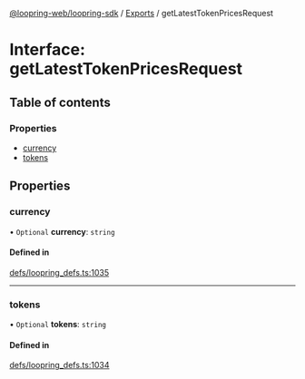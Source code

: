 [@loopring-web/loopring-sdk](../README.md) / [Exports](../modules.md) / getLatestTokenPricesRequest

# Interface: getLatestTokenPricesRequest

## Table of contents

### Properties

- [currency](getLatestTokenPricesRequest.md#currency)
- [tokens](getLatestTokenPricesRequest.md#tokens)

## Properties

### currency

• `Optional` **currency**: `string`

#### Defined in

[defs/loopring_defs.ts:1035](https://github.com/Loopring/loopring_sdk/blob/4fed49a/src/defs/loopring_defs.ts#L1035)

___

### tokens

• `Optional` **tokens**: `string`

#### Defined in

[defs/loopring_defs.ts:1034](https://github.com/Loopring/loopring_sdk/blob/4fed49a/src/defs/loopring_defs.ts#L1034)
